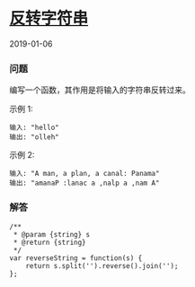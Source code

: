 # [反转字符串](https://leetcode-cn.com/problems/reverse-string)
2019-01-06

### 问题

编写一个函数，其作用是将输入的字符串反转过来。

示例 1:

```
输入: "hello"
输出: "olleh"
```
示例 2:

```
输入: "A man, a plan, a canal: Panama"
输出: "amanaP :lanac a ,nalp a ,nam A"
```

### 解答

```
/**
 * @param {string} s
 * @return {string}
 */
var reverseString = function(s) {
    return s.split('').reverse().join('');
};
```